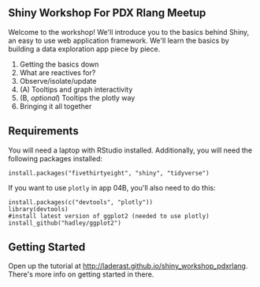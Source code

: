 ## Shiny Workshop For PDX Rlang Meetup

Welcome to the workshop! We'll introduce you to the basics behind Shiny, an easy to use web application framework. We'll learn the basics by building a data exploration app piece by piece.

01) Getting the basics down
02) What are reactives for?
03) Observe/isolate/update
04) (A) Tooltips and graph interactivity
04) (B, *optional*) Tooltips the plotly way
05) Bringing it all together

## Requirements

You will need a laptop with RStudio installed. Additionally, you will need the following packages installed:

```
install.packages("fivethirtyeight", "shiny", "tidyverse")
```

If you want to use `plotly` in app 04B, you'll also need to do this:

```
install.packages(c("devtools", "plotly"))
library(devtools)
#install latest version of ggplot2 (needed to use plotly)
install_github("hadley/ggplot2")
```

## Getting Started

Open up the tutorial at http://laderast.github.io/shiny_workshop_pdxrlang. There's more info on getting started in there.
